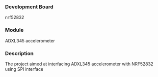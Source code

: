 ### Development Board 
nrf52832
### Module
ADXL345 accelerometer 

### Description
The project aimed at interfacing ADXL345 accelerometer with NRF52832 using SPI interface

